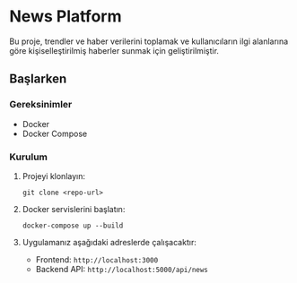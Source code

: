 # News Platform

Bu proje, trendler ve haber verilerini toplamak ve kullanıcıların ilgi alanlarına göre kişiselleştirilmiş haberler sunmak için geliştirilmiştir.

## Başlarken

### Gereksinimler
- Docker
- Docker Compose

### Kurulum
1. Projeyi klonlayın:
    ```
    git clone <repo-url>
    ```
2. Docker servislerini başlatın:
    ```
    docker-compose up --build
    ```

3. Uygulamanız aşağıdaki adreslerde çalışacaktır:
    - Frontend: `http://localhost:3000`
    - Backend API: `http://localhost:5000/api/news`
